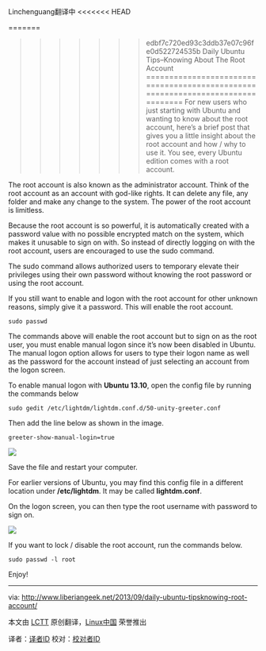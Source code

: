 Linchenguang翻译中
<<<<<<< HEAD

=======
>>>>>>> edbf7c720ed93c3ddb37e07c96fe0d522724535b
Daily Ubuntu Tips–Knowing About The Root Account
================================================================================
For new users who just starting with Ubuntu and wanting to know about the root account, here’s a brief post that gives you a little insight about the root account and how / why to use it.  You see, every Ubuntu edition comes with a root account.

The root account is also known as the administrator account. Think of the root account as an account with god-like rights. It can delete any file, any folder and make any change to the system. The power of the root account is limitless.

Because the root account is so powerful, it is automatically created with a password value with no possible encrypted match on the system, which makes it unusable to sign on with. So instead of directly logging on with the root account, users are encouraged to use the sudo command.

The sudo command allows authorized users to temporary elevate their privileges using their own password without knowing the root password or using the root account.

If you still want to enable and logon with the root account for other unknown reasons, simply give it a password. This will enable the root account.

    sudo passwd

The commands above will enable the root account but to sign on as the root user, you must enable manual logon since it’s now been disabled in Ubuntu. The manual logon option allows for users to type their logon name as well as the password for the account instead of just selecting an account from the logon screen.

To enable manual logon with **Ubuntu 13.10**, open the config file by running the commands below

    sudo gedit /etc/lightdm/lightdm.conf.d/50-unity-greeter.conf

Then add the line below as shown in the image.

    greeter-show-manual-login=true

![](http://www.liberiangeek.net/wp-content/uploads/2013/09/ubuntu-root-logon.png)

Save the file and restart your computer.

For earlier versions of Ubuntu, you may find this config file in a different location under **/etc/lightdm**. It may be called **lightdm.conf**.

On the logon screen, you can then type the root username with password to sign on.

![](http://www.liberiangeek.net/wp-content/uploads/2013/09/ubuntu-root-logon-1.png)

If you want to lock / disable the root account, run the commands below.

    sudo passwd -l root

Enjoy!

--------------------------------------------------------------------------------

via: http://www.liberiangeek.net/2013/09/daily-ubuntu-tipsknowing-root-account/

本文由 [LCTT](https://github.com/LCTT/TranslateProject) 原创翻译，[Linux中国](http://linux.cn/) 荣誉推出

译者：[译者ID](https://github.com/译者ID) 校对：[校对者ID](https://github.com/校对者ID)
